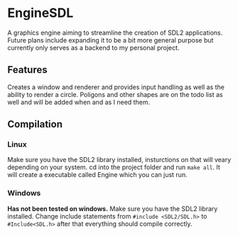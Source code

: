 # EngineSDL
A graphics engine aiming to streamline the creation of SDL2 applications. Future plans include expanding it to be a bit more general purpose but currently only serves as a backend to my personal project.

## Features
Creates a window and renderer and provides input handling as well as the ability to render a circle. Poligons and other shapes are on the todo list as well and will be added when and as I need them.

## Compilation 

### Linux
Make sure you have the SDL2 library installed, insturctions on that will veary depending on your system. 
cd into the project folder and run ```make all```. It will create a executable called Engine which you can just run.

### Windows
**Has not been tested on windows.** Make sure you have the SDL2 library installed. Change include statements from ```#include <SDL2/SDL.h>``` to ``` #Include<SDL.h>```
after that everything should compile correctly. 
